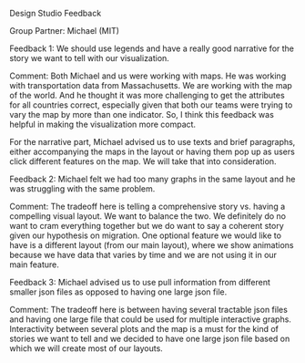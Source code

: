 Design Studio Feedback

Group Partner: Michael (MIT)

Feedback 1: 
We should use legends and have a really good narrative for the story we want to tell with our visualization.

Comment: Both Michael and us were working with maps. He was working with transportation data from Massachusetts. We are working with the map of the world. And he thought it was more challenging to get the attributes for all countries correct, especially given that both our teams were trying to vary the map by more than one indicator. So, I think this feedback was helpful in making the visualization more compact.

For the narrative part, Michael advised us to use texts and brief paragraphs, either accompanying the maps in the layout or having them pop up as users click different features on the map. We will take that into consideration.

Feedback 2: 
Michael felt we had too many graphs in the same layout and he was struggling with the same problem.

Comment: The tradeoff here is telling a comprehensive story vs. having a compelling visual layout. We want to balance the two. We definitely do no want to cram everything together but we do want to say a coherent story given our hypothesis on migration. One optional feature we would like to have is a different layout (from our main layout), where we show animations because we have data that varies by time and we are not using it in our main feature.


Feedback 3:
Michael advised us to use pull information from different smaller json files as opposed to having one large json file.

Comment: The tradeoff here is between having several tractable json files and having one large file that could be used for multiple interactive graphs. Interactivity between several plots and the map is a must for the kind of stories we want to tell and we decided to have one large json file based on which we will create most of our layouts. 